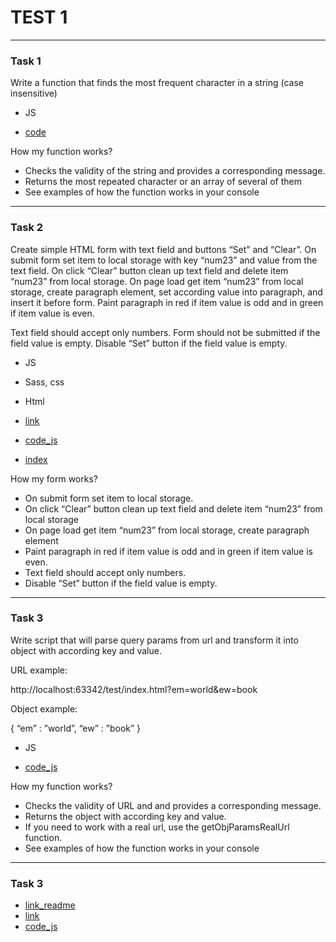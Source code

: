# TEST 1 #

***
### Task 1 ###

Write a function that finds the most frequent character in a string (case insensitive)

  * JS

* [code](https://github.com/boryskerekesha/test_1/blob/main/scripts/maxFrequentChar.js)

How my function works?

  * Checks the validity of the string and provides a corresponding message.
  * Returns the most repeated character or an array of several of them
  * See examples of how the function works in your console

***

### Task 2 ###

Create simple HTML form with text field and buttons “Set” and “Clear”. On submit form set item to local storage with key “num23” and value from the text field. On click “Clear” button clean up text field and delete item “num23” from local storage. On page load get item “num23” from local storage, create paragraph element, set according value into paragraph, and insert it before form. Paint paragraph in red if item value is odd and in green if item value is even.

Text field should accept only numbers.
Form should not be submitted if the field value is empty.
Disable “Set” button if the field value is empty.


  * JS
  * Sass, css
  * Html

* [link](https://boryskerekesha.github.io/test_1/)
* [code_js](https://github.com/boryskerekesha/test_1/blob/main/scripts/form.js)
* [index](https://github.com/boryskerekesha/test_1/blob/main/index.html)

How my form works?

  * On submit form set item to local storage.
  * On click “Clear” button clean up text field and delete item “num23” from local storage
  * On page load get item “num23” from local storage, create paragraph element
  * Paint paragraph in red if item value is odd and in green if item value is even.
  * Text field should accept only numbers.
  * Disable “Set” button if the field value is empty.

***

### Task 3 ###

Write script that will parse query params from url and transform it into object with according key and value.

URL example:

http://localhost:63342/test/index.html?em=world&ew=book

Object example:

{
	“em” : ”world”,
“ew” : ”book”
}

  * JS

* [code_js](https://github.com/boryskerekesha/test_1/blob/main/scripts/queryParams.js)

How my function works?

  * Checks the validity of URL and and provides a corresponding message.
  * Returns the object with according key and value.
  * If you need to work with a real url, use the getObjParamsRealUrl function.
  * See examples of how the function works in your console

  ***

  ### Task 3 ###

  * [link_readme](https://github.com/boryskerekesha/render_list)
  * [link](https://boryskerekesha.github.io/render_list/)
  * [code_js](https://github.com/boryskerekesha/render_list/blob/main/scripts/script.js)
